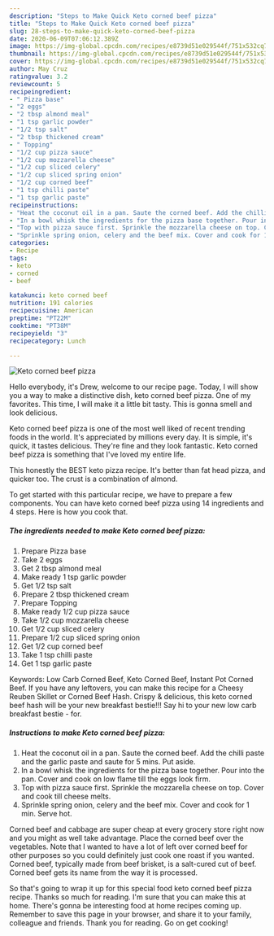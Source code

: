 ```yaml
---
description: "Steps to Make Quick Keto corned beef pizza"
title: "Steps to Make Quick Keto corned beef pizza"
slug: 28-steps-to-make-quick-keto-corned-beef-pizza
date: 2020-06-09T07:06:12.389Z
image: https://img-global.cpcdn.com/recipes/e8739d51e029544f/751x532cq70/keto-corned-beef-pizza-recipe-main-photo.jpg
thumbnail: https://img-global.cpcdn.com/recipes/e8739d51e029544f/751x532cq70/keto-corned-beef-pizza-recipe-main-photo.jpg
cover: https://img-global.cpcdn.com/recipes/e8739d51e029544f/751x532cq70/keto-corned-beef-pizza-recipe-main-photo.jpg
author: May Cruz
ratingvalue: 3.2
reviewcount: 5
recipeingredient:
- " Pizza base"
- "2 eggs"
- "2 tbsp almond meal"
- "1 tsp garlic powder"
- "1/2 tsp salt"
- "2 tbsp thickened cream"
- " Topping"
- "1/2 cup pizza sauce"
- "1/2 cup mozzarella cheese"
- "1/2 cup sliced celery"
- "1/2 cup sliced spring onion"
- "1/2 cup corned beef"
- "1 tsp chilli paste"
- "1 tsp garlic paste"
recipeinstructions:
- "Heat the coconut oil in a pan. Saute the corned beef. Add the chilli paste and the garlic paste and saute for 5 mins. Put aside."
- "In a bowl whisk the ingredients for the pizza base together. Pour into the pan. Cover and cook on low flame till the eggs look firm."
- "Top with pizza sauce first. Sprinkle the mozzarella cheese on top. Cover and cook till cheese melts."
- "Sprinkle spring onion, celery and the beef mix. Cover and cook for 1 min. Serve hot."
categories:
- Recipe
tags:
- keto
- corned
- beef

katakunci: keto corned beef 
nutrition: 191 calories
recipecuisine: American
preptime: "PT22M"
cooktime: "PT38M"
recipeyield: "3"
recipecategory: Lunch

---
```



![Keto corned beef pizza](https://img-global.cpcdn.com/recipes/e8739d51e029544f/751x532cq70/keto-corned-beef-pizza-recipe-main-photo.jpg)

Hello everybody, it's Drew, welcome to our recipe page. Today, I will show you a way to make a distinctive dish, keto corned beef pizza. One of my favorites. This time, I will make it a little bit tasty. This is gonna smell and look delicious.

Keto corned beef pizza is one of the most well liked of recent trending foods in the world. It's appreciated by millions every day. It is simple, it's quick, it tastes delicious. They're fine and they look fantastic. Keto corned beef pizza is something that I've loved my entire life.

This honestly the BEST keto pizza recipe. It&#39;s better than fat head pizza, and quicker too. The crust is a combination of almond.


To get started with this particular recipe, we have to prepare a few components. You can have keto corned beef pizza using 14 ingredients and 4 steps. Here is how you cook that.

<!--inarticleads1-->

##### The ingredients needed to make Keto corned beef pizza:

1. Prepare  Pizza base
1. Take 2 eggs
1. Get 2 tbsp almond meal
1. Make ready 1 tsp garlic powder
1. Get 1/2 tsp salt
1. Prepare 2 tbsp thickened cream
1. Prepare  Topping
1. Make ready 1/2 cup pizza sauce
1. Take 1/2 cup mozzarella cheese
1. Get 1/2 cup sliced celery
1. Prepare 1/2 cup sliced spring onion
1. Get 1/2 cup corned beef
1. Take 1 tsp chilli paste
1. Get 1 tsp garlic paste


Keywords: Low Carb Corned Beef, Keto Corned Beef, Instant Pot Corned Beef. If you have any leftovers, you can make this recipe for a Cheesy Reuben Skillet or Corned Beef Hash. Crispy &amp; delicious, this keto corned beef hash will be your new breakfast bestie!!! Say hi to your new low carb breakfast bestie - for. 

<!--inarticleads2-->

##### Instructions to make Keto corned beef pizza:

1. Heat the coconut oil in a pan. Saute the corned beef. Add the chilli paste and the garlic paste and saute for 5 mins. Put aside.
1. In a bowl whisk the ingredients for the pizza base together. Pour into the pan. Cover and cook on low flame till the eggs look firm.
1. Top with pizza sauce first. Sprinkle the mozzarella cheese on top. Cover and cook till cheese melts.
1. Sprinkle spring onion, celery and the beef mix. Cover and cook for 1 min. Serve hot.


Corned beef and cabbage are super cheap at every grocery store right now and you might as well take advantage. Place the corned beef over the vegetables. Note that I wanted to have a lot of left over corned beef for other purposes so you could definitely just cook one roast if you wanted. Corned beef, typically made from beef brisket, is a salt-cured cut of beef. Corned beef gets its name from the way it is processed. 

So that's going to wrap it up for this special food keto corned beef pizza recipe. Thanks so much for reading. I'm sure that you can make this at home. There's gonna be interesting food at home recipes coming up. Remember to save this page in your browser, and share it to your family, colleague and friends. Thank you for reading. Go on get cooking!
